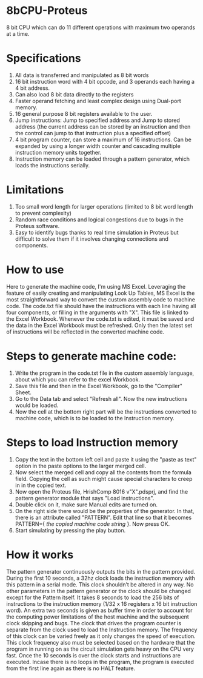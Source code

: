 # 8bCPU-Proteus
8 bit CPU which can do 11 different operations with maximum two operands at a time.
# Specifications
1. All data is transferred and manipulated as 8 bit words
2. 16 bit instruction word with 4 bit opcode, and 3 operands each having a 4 bit address.
3. Can also load 8 bit data directly to the registers
4. Faster operand fetching and least complex design using Dual-port memory.
5. 16 general purpose 8 bit registers available to the user.
6. Jump instructions: Jump to specified address and Jump to stored address (the current address can be stored by an instruction and then the control can jump to that instruction plus a specified offset)
7. 4 bit program counter, can store a maximum of 16 instructions. Can be expanded by using a longer width counter and cascading multiple instruction memory units together.
8. Instruction memory can be loaded through a pattern generator, which loads the instructions serially.

# Limitations
1. Too small word length for larger operations (limited to 8 bit word length to prevent complexity)
2. Random race conditions and logical congestions due to bugs in the Proteus software.
3. Easy to identify bugs thanks to real time simulation in Proteus but difficult to solve them if it involves changing connections and components.

# How to use
Here to generate the machine code, I'm using MS Excel. Leveraging the feature of easily creating and manipulating Look Up Tables, MS Excel is the most straightforward way to convert the custom assembly code to machine code.
The code.txt file should have the instructions with each line having all four components, or filling in the arguments with "X". This file is linked to the Excel Workbook.
Whenever the code.txt is edited, it must be saved and the data in the Excel Workbook must be refreshed. Only then the latest set of instructions will be reflected in the converted machine code.
# Steps to generate machine code:
1. Write the program in the code.txt file in the custom assembly language, about which you can refer to the excel Workbook.
2. Save this file and then in the Excel Workbook, go to the "Compiler" Sheet.
3. Go to the Data tab and select "Refresh all". Now the new instructions would be loaded.
4. Now the cell at the bottom right part will be the instructions converted to machine code, which is to be loaded to the Instruction memory.

# Steps to load Instruction memory
1. Copy the text in the bottom left cell and paste it using the "paste as text" option in the paste options to the larger merged cell.
2. Now select the merged cell and copy all the contents from the formula field. Copying the cell as such might cause special characters to creep in in the copied text.
3. Now open the Proteus file, HrishComp 8016 v"X".pdsprj, and find the pattern generator module that says "Load instructions".
4. Double click on it, make sure Manual edits are turned on.
5. On the right side there would be the properties of the generator. In that, there is an attribute called "PATTERN". Edit that line so that it becomes PATTERN={ *_the copied machine code string_* }. Now press OK.
6. Start simulating by pressing the play button.

# How it works
The pattern generator continuously outputs the bits in the pattern provided. During the first 10 seconds, a 32hz clock loads the instruction memory with this pattern in a serial mode. This clock shouldn’t be altered in any way. No other parameters in the pattern generator or the clock should be changed except for the Pattern itself. It takes 8 seconds to load the 256 bits of instructions to the instruction memory (1/32 x 16 registers x 16 bit instruction word). An extra two seconds is given as buffer time in order to account for the computing power limitations of the host machine and the subsequent clock skipping and bugs. The clock that drives the program counter is separate from the clock used to load the Instruction memory. The frequency of this clock can be varied freely as it only changes the speed of execution. This clock frequency also must be selected based on the hardware that the program in running on as the circuit simulation gets heavy on the CPU very fast. Once the 10 seconds is over the clock starts and instructions are executed. Incase there is no loops in the program, the program is executed from the first line again as there is no HALT feature.


